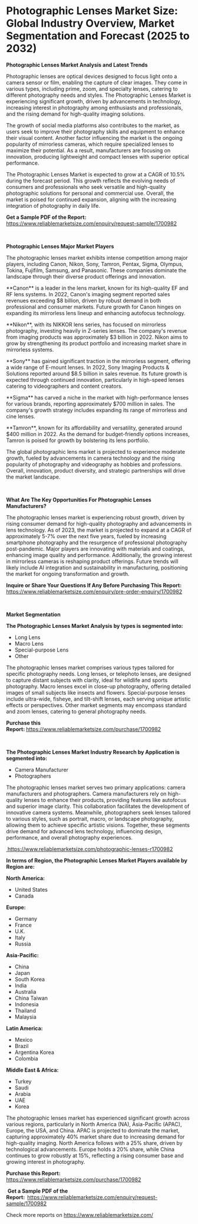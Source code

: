 <p><h1>Photographic Lenses Market Size: Global Industry Overview, Market Segmentation and Forecast (2025 to 2032)</h1></p><p><strong>Photographic Lenses Market Analysis and Latest Trends</strong></p>
<p><p>Photographic lenses are optical devices designed to focus light onto a camera sensor or film, enabling the capture of clear images. They come in various types, including prime, zoom, and specialty lenses, catering to different photography needs and styles. The Photographic Lenses Market is experiencing significant growth, driven by advancements in technology, increasing interest in photography among enthusiasts and professionals, and the rising demand for high-quality imaging solutions. </p><p>The growth of social media platforms also contributes to the market, as users seek to improve their photography skills and equipment to enhance their visual content. Another factor influencing the market is the ongoing popularity of mirrorless cameras, which require specialized lenses to maximize their potential. As a result, manufacturers are focusing on innovation, producing lightweight and compact lenses with superior optical performance. </p><p>The Photographic Lenses Market is expected to grow at a CAGR of 10.5% during the forecast period. This growth reflects the evolving needs of consumers and professionals who seek versatile and high-quality photographic solutions for personal and commercial use. Overall, the market is poised for continued expansion, aligning with the increasing integration of photography in daily life.</p></p>
<p><strong>Get a Sample PDF of the Report:&nbsp;</strong> <a href="https://www.reliablemarketsize.com/enquiry/request-sample/1700982?utm_campaign=3166&utm_medium=2&utm_source=Github&utm_content=ia&utm_term=27032025&utm_id=photographic-lenses">https://www.reliablemarketsize.com/enquiry/request-sample/1700982</a></p>
<p>&nbsp;</p>
<p><strong>Photographic Lenses Major Market Players</strong></p>
<p><p>The photographic lenses market exhibits intense competition among major players, including Canon, Nikon, Sony, Tamron, Pentax, Sigma, Olympus, Tokina, Fujifilm, Samsung, and Panasonic. These companies dominate the landscape through their diverse product offerings and innovation.</p><p>**Canon** is a leader in the lens market, known for its high-quality EF and RF lens systems. In 2022, Canon's imaging segment reported sales revenues exceeding $8 billion, driven by robust demand in both professional and consumer markets. Future growth for Canon hinges on expanding its mirrorless lens lineup and enhancing autofocus technology.</p><p>**Nikon**, with its NIKKOR lens series, has focused on mirrorless photography, investing heavily in Z-series lenses. The company's revenue from imaging products was approximately $3 billion in 2022. Nikon aims to grow by strengthening its product portfolio and increasing market share in mirrorless systems.</p><p>**Sony** has gained significant traction in the mirrorless segment, offering a wide range of E-mount lenses. In 2022, Sony Imaging Products & Solutions reported around $8.5 billion in sales revenue. Its future growth is expected through continued innovation, particularly in high-speed lenses catering to videographers and content creators.</p><p>**Sigma** has carved a niche in the market with high-performance lenses for various brands, reporting approximately $700 million in sales. The company's growth strategy includes expanding its range of mirrorless and cine lenses.</p><p>**Tamron**, known for its affordability and versatility, generated around $400 million in 2022. As the demand for budget-friendly options increases, Tamron is poised for growth by bolstering its lens portfolio.</p><p>The global photographic lens market is projected to experience moderate growth, fueled by advancements in camera technology and the rising popularity of photography and videography as hobbies and professions. Overall, innovation, product diversity, and strategic partnerships will drive the market landscape.</p></p>
<p>&nbsp;</p>
<p><strong>What Are The Key Opportunities For Photographic Lenses Manufacturers?</strong></p>
<p><p>The photographic lenses market is experiencing robust growth, driven by rising consumer demand for high-quality photography and advancements in lens technology. As of 2023, the market is projected to expand at a CAGR of approximately 5-7% over the next five years, fueled by increasing smartphone photography and the resurgence of professional photography post-pandemic. Major players are innovating with materials and coatings, enhancing image quality and performance. Additionally, the growing interest in mirrorless cameras is reshaping product offerings. Future trends will likely include AI integration and sustainability in manufacturing, positioning the market for ongoing transformation and growth.</p></p>
<p><strong>Inquire or Share Your Questions If Any Before Purchasing This Report:</strong> <a href="https://www.reliablemarketsize.com/enquiry/pre-order-enquiry/1700982?utm_campaign=3166&utm_medium=2&utm_source=Github&utm_content=ia&utm_term=27032025&utm_id=photographic-lenses">https://www.reliablemarketsize.com/enquiry/pre-order-enquiry/1700982</a></p>
<p>&nbsp;</p>
<p><strong>Market Segmentation</strong></p>
<p><strong>The Photographic Lenses Market Analysis by types is segmented into:</strong></p>
<p><ul><li>Long Lens</li><li>Macro Lens</li><li>Special-purpose Lens</li><li>Other</li></ul></p>
<p><p>The photographic lenses market comprises various types tailored for specific photography needs. Long lenses, or telephoto lenses, are designed to capture distant subjects with clarity, ideal for wildlife and sports photography. Macro lenses excel in close-up photography, offering detailed images of small subjects like insects and flowers. Special-purpose lenses include ultra-wide, fisheye, and tilt-shift lenses, each serving unique artistic effects or perspectives. Other market segments may encompass standard and zoom lenses, catering to general photography needs.</p></p>
<p><strong>Purchase this Report:&nbsp;</strong><a href="https://www.reliablemarketsize.com/purchase/1700982?utm_campaign=3166&utm_medium=2&utm_source=Github&utm_content=ia&utm_term=27032025&utm_id=photographic-lenses">https://www.reliablemarketsize.com/purchase/1700982</a></p>
<p>&nbsp;</p>
<p><strong>The Photographic Lenses Market Industry Research by Application is segmented into:</strong></p>
<p><ul><li>Camera Manufacturer</li><li>Photographers</li></ul></p>
<p><p>The photographic lenses market serves two primary applications: camera manufacturers and photographers. Camera manufacturers rely on high-quality lenses to enhance their products, providing features like autofocus and superior image clarity. This collaboration facilitates the development of innovative camera systems. Meanwhile, photographers seek lenses tailored to various styles, such as portrait, macro, or landscape photography, allowing them to achieve specific artistic visions. Together, these segments drive demand for advanced lens technology, influencing design, performance, and overall photography experiences.</p></p>
<p><a href="https://www.reliablemarketsize.com/photographic-lenses-r1700982?utm_campaign=3166&utm_medium=2&utm_source=Github&utm_content=ia&utm_term=27032025&utm_id=photographic-lenses">&nbsp;https://www.reliablemarketsize.com/photographic-lenses-r1700982</a></p>
<p><strong>In terms of Region, the Photographic Lenses Market Players available by Region are:</strong></p>
<p>
    <p> <strong> North America: </strong>
        <ul>
            <li>United States</li>
            <li>Canada</li>
        </ul>
        </p> 
    <p> <strong> Europe: </strong>
        <ul>
            <li>Germany</li>
            <li>France</li>
            <li>U.K.</li>
            <li>Italy</li>
            <li>Russia</li>
        </ul>
        </p> 
    <p> <strong> Asia-Pacific: </strong>
        <ul>
            <li>China</li>
            <li>Japan</li>
            <li>South Korea</li>
            <li>India</li>
            <li>Australia</li>
            <li>China Taiwan</li>
            <li>Indonesia</li>
            <li>Thailand</li>
            <li>Malaysia</li>
        </ul>
        </p> 
    <p> <strong> Latin America: </strong>
        <ul>
            <li>Mexico</li>
            <li>Brazil</li>
            <li>Argentina Korea</li>
            <li>Colombia</li>
        </ul>
        </p> 
    <p> <strong> Middle East & Africa: </strong>
        <ul>
            <li>Turkey</li>
            <li>Saudi</li>
            <li>Arabia</li>
            <li>UAE</li>
            <li>Korea</li>
        </ul>
    </p>
    </p>
<p><p>The photographic lenses market has experienced significant growth across various regions, particularly in North America (NA), Asia-Pacific (APAC), Europe, the USA, and China. APAC is projected to dominate the market, capturing approximately 40% market share due to increasing demand for high-quality imaging. North America follows with a 25% share, driven by technological advancements. Europe holds a 20% share, while China continues to grow robustly at 15%, reflecting a rising consumer base and growing interest in photography.</p></p>
<p><strong>Purchase this Report: </strong><a href="https://www.reliablemarketsize.com/purchase/1700982?utm_campaign=3166&utm_medium=2&utm_source=Github&utm_content=ia&utm_term=27032025&utm_id=photographic-lenses">https://www.reliablemarketsize.com/purchase/1700982</a></p>
<p>&nbsp;<strong>Get a Sample PDF of the Report:&nbsp;&nbsp;</strong><a href="https://www.reliablemarketsize.com/enquiry/request-sample/1700982?utm_campaign=3166&utm_medium=2&utm_source=Github&utm_content=ia&utm_term=27032025&utm_id=photographic-lenses">https://www.reliablemarketsize.com/enquiry/request-sample/1700982</a></p>
<p><strong></strong></p>
<p>Check more reports on <a href="https://www.reliablemarketsize.com/?utm_campaign=3166&utm_medium=2&utm_source=Github&utm_content=ia&utm_term=27032025&utm_id=photographic-lenses">https://www.reliablemarketsize.com/</a></p>